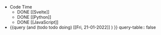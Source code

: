 - Code Time
	- DONE [[Svelte]]
	- DONE [[Python]]
	- DONE [[JavaScript]]
- {{query (and (todo todo doing) [[Fri, 21-01-2022]] ) }}
  query-table:: false